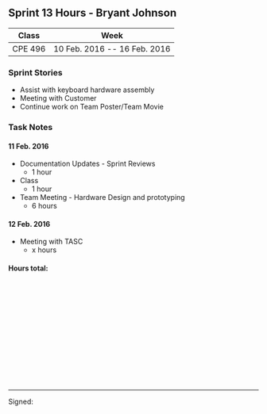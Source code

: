 ## Sprint 13 Hours - Bryant Johnson

Class | Week
----- | ----
CPE 496 | 10 Feb. 2016 -- 16 Feb. 2016

### Sprint Stories

* Assist with keyboard hardware assembly
* Meeting with Customer
* Continue work on Team Poster/Team Movie

### Task Notes

#### 11 Feb. 2016

* Documentation Updates - Sprint Reviews
	* 1 hour
* Class
	* 1 hour
* Team Meeting - Hardware Design and prototyping
	* 6 hours
	
#### 12 Feb. 2016

* Meeting with TASC
	* x hours

#### Hours total:



<br><br><br><br><br><br>
<br><br><br><br><br><br>

---

Signed: 
